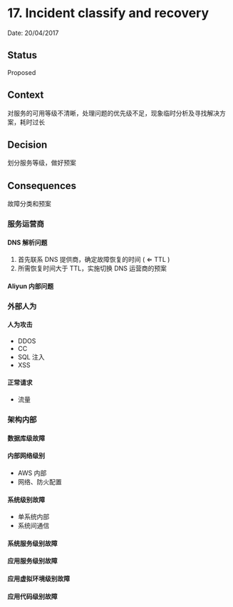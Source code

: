 # 17. Incident classify and recovery

Date: 20/04/2017

## Status

Proposed

## Context

对服务的可用等级不清晰，处理问题的优先级不足，现象临时分析及寻找解决方案，耗时过长

## Decision

划分服务等级，做好预案

## Consequences

故障分类和预案

### 服务运营商

#### DNS 解析问题

1. 首先联系 DNS 提供商，确定故障恢复的时间 ( ⇐ TTL )
2. 所需恢复时间大于 TTL，实施切换 DNS 运营商的预案

#### Aliyun 内部问题

### 外部人为

#### 人为攻击

* DDOS
* CC
* SQL 注入
* XSS

#### 正常请求

* 流量

### 架构内部

#### 数据库级故障

#### 内部网络级别

* AWS 内部
* 网络、防火配置

#### 系统级别故障

* 单系统内部
* 系统间通信

#### 系统服务级别故障

#### 应用服务级别故障

#### 应用虚拟环境级别故障

#### 应用代码级别故障
